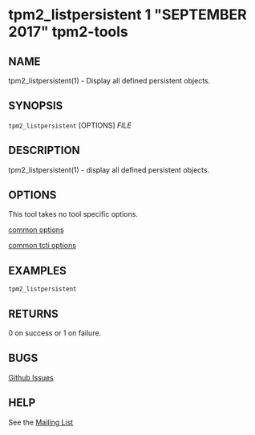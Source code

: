 tpm2_listpersistent 1 "SEPTEMBER 2017" tpm2-tools
==================================================

NAME
----

tpm2_listpersistent(1) - Display all defined persistent objects.

SYNOPSIS
--------

`tpm2_listpersistent` [OPTIONS] _FILE_

DESCRIPTION
-----------

tpm2_listpersistent(1) - display all defined persistent objects.


OPTIONS
-----------
This tool takes no tool specific options.

[common options](common/options.md)

[common tcti options](common/tcti.md)


EXAMPLES
--------

```
tpm2_listpersistent

```

RETURNS
-------
0 on success or 1 on failure.

BUGS
----
[Github Issues](https://github.com/01org/tpm2-tools/issues)

HELP
----
See the [Mailing List](https://lists.01.org/mailman/listinfo/tpm2)